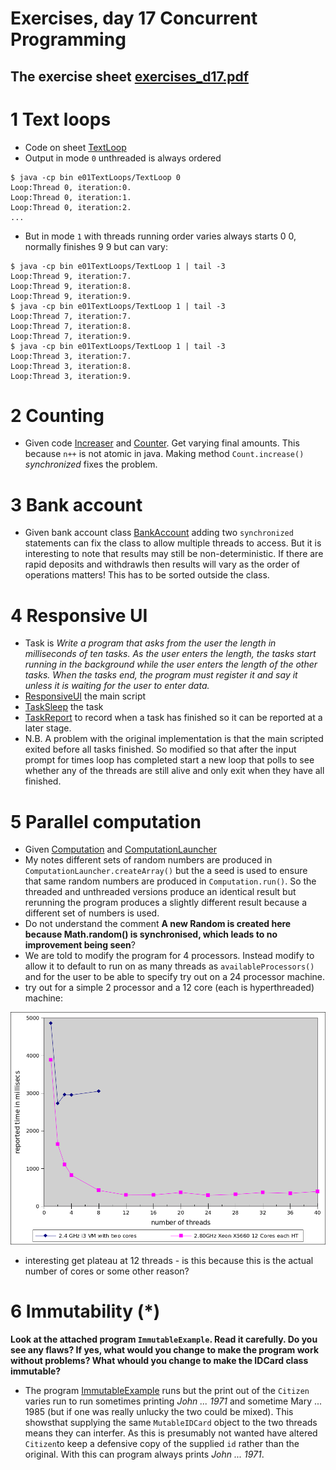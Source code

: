 # Exercises, day 17 Concurrent Programming

## The exercise sheet [exercises_d17.pdf](exercises_d17.pdf) 

# 1 Text loops
* Code on sheet [TextLoop](src/e01TextLoops/TextLoop.java)
* Output in mode `0` unthreaded is always ordered 

```
$ java -cp bin e01TextLoops/TextLoop 0 
Loop:Thread 0, iteration:0.
Loop:Thread 0, iteration:1.
Loop:Thread 0, iteration:2.
...

```

* But in mode `1` with threads running order varies always starts 0 0, normally finishes 9 9 but can vary:

```
$ java -cp bin e01TextLoops/TextLoop 1 | tail -3
Loop:Thread 9, iteration:7.
Loop:Thread 9, iteration:8.
Loop:Thread 9, iteration:9.
$ java -cp bin e01TextLoops/TextLoop 1 | tail -3
Loop:Thread 7, iteration:7.
Loop:Thread 7, iteration:8.
Loop:Thread 7, iteration:9.
$ java -cp bin e01TextLoops/TextLoop 1 | tail -3
Loop:Thread 3, iteration:7.
Loop:Thread 3, iteration:8.
Loop:Thread 3, iteration:9.
```

# 2 Counting

* Given code [Increaser](src/e02counter/Increaser.java) and [Counter](src/e02counter/Counter.java). Get varying final amounts. This because `n++` is not atomic in java. Making method `Count.increase()` *synchronized* fixes the problem.

# 3 Bank account

* Given bank account class [BankAccount](src/e03bankaccount/BankAccount.java) adding two `synchronized` statements can fix the class to allow multiple threads to access. But it is interesting to note that results may still be non-deterministic. If there are rapid deposits and withdrawls then results will vary as the order of operations matters! This has to be sorted outside the class.

# 4 Responsive UI	
* Task is *Write a program that asks from the user the length in milliseconds of ten tasks. As the user enters the length, the tasks start running in the background while the user enters the length of the other tasks. When the tasks end, the program must register it and say it unless it is waiting for the user to enter data.*
* [ResponsiveUI](src/e04ResponsiveUI/ResponsiveUI.java) the main script
* [TaskSleep](src/e04ResponsiveUI/TaskSleep.java) the task
* [TaskReport](src/e04ResponsiveUI/TaskReport.java) to record when a task has finished so it can be reported at a later stage.
* N.B. A problem with the original implementation is 
  that the  main scripted exited before all tasks finished. 
  So modified so that after the input prompt for times loop has 
  completed start a new loop that polls to see whether any of the 
  threads are still alive and only exit when they have all finished.

# 5 Parallel computation
* Given [Computation](src/e05ParallelComputation/Computation.java) and 
[ComputationLauncher](src/e05ParallelComputation/ComputationLauncher.java)
* My notes different sets of random numbers are produced in `ComputationLauncher.createArray()` but the a seed is used to ensure that same random numbers are produced in `Computation.run()`.  So the threaded and unthreaded versions produce an identical result but rerunning the program produces a slightly different result because a different set of numbers is used.
* Do not understand the comment **A new Random is created here because Math.random() is  synchronised, which leads to no improvement being seen**?
* We are told to modify the program for 4 processors. Instead modify to allow it to default to run on as many threads as `availableProcessors()` and for the user to be able to specify try out on a 24 processor machine.
* try out for a simple 2 processor and a 12 core (each is hyperthreaded) machine:

![cpu vs number of processors](e05parallelcomputation.png)

* interesting get plateau at 12 threads - is this because this is the actual number of cores or some other reason?

# 6 Immutability (*)
**Look at the attached program `ImmutableExample`. Read it carefully. Do you see any flaws? If yes, what would you change to make the program work without problems? What whould you change to make the IDCard class immutable?**
* The program [ImmutableExample](src/e06immutability/ImmutableExample.java) runs but the print out of the `Citizen` varies run to run sometimes printing *John ... 1971* and sometime Mary ... 1985 (but if one was really unlucky the two could be mixed). This showsthat supplying the same `MutableIDCard` object to the two threads means they can interfer. As this  is presumably not wanted have altered `Citizen`to keep a defensive copy of the supplied `id` rather than the original. With this can program always prints  *John ... 1971*.

